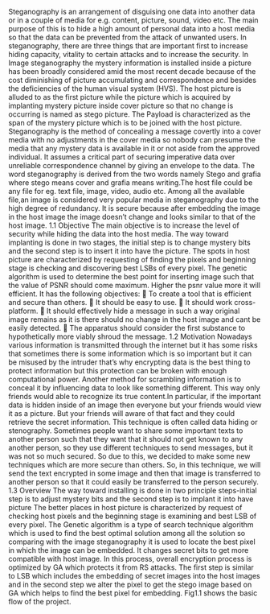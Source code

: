 Steganography is an arrangement of disguising one data into another data or in a couple of media for e.g. content, picture, sound, video etc. The main purpose of this is to hide a high amount of personal data into a host media so that the data can be prevented from the attack of unwanted users. In steganography, there are three things that are important first to increase hiding capacity, vitality to certain attacks and to increase the security. In Image steganography the mystery information is installed inside a picture has been broadly considered amid the most recent decade because of the cost diminishing of picture accumulating and correspondence and besides the deficiencies of the human visual system (HVS). The host picture is alluded to as the first picture while the picture which is acquired by implanting mystery picture inside cover picture so that no change is occurring is named as stego picture. The Payload is characterized as the span of the mystery picture which is to be joined with the host picture. Steganography is the method of concealing a message covertly into a cover media with no adjustments in the cover media so nobody can presume the media that any mystery data is available in it or not aside from the approved individual. It assumes a critical part of securing imperative data over unreliable correspondence channel by giving an envelope to the data. The word steganography is derived from the two words namely Stego and grafia where stego means cover and grafia means writing.The host file could be any file for eg. text file, image, video, audio etc. Among all the available file,an image is considered very popular media in steganography due to the high degree of redundancy. It is secure because after embedding the image in the host image the image doesn’t change and looks similar to that of the host image. 1.1 Objective The main objective is to increase the level of security while hiding the data into the host media. The way toward implanting is done in two stages, the initial step is to change mystery bits and the second step is to insert it into have the picture. The spots in host picture are characterized by requesting of finding the pixels and beginning stage is checking and discovering best LSBs of every pixel. The genetic algorithm is used to determine the best point for inserting image such that the value of PSNR should come maximum. Higher the psnr value more it will efficient. It has the following objectives:  To create a tool that is efficient and secure than others.  It should be easy to use.  It should work cross-platform.  It should effectively hide a message in such a way original image remains as it is there should no change in the host image and cant be easily detected.  The apparatus should consider the first substance to hypothetically more viably shroud the message. 1.2 Motivation Nowadays various information is transmitted through the internet but it has some risks that sometimes there is some information which is so important but it can be misused by the intruder that’s why encrypting data is the best thing to protect information but this protection can be broken with enough computational power. Another method for scrambling information is to conceal it by influencing data to look like something different. This way only friends would able to recognize its true content.In particular, if the important data is hidden inside of an image then everyone but your friends would view it as a picture. But your friends will aware of that fact and they could retrieve the secret information. This technique is often called data hiding or stenography. Sometimes people want to share some important texts to another person such that they want that it should not get known to any another person, so they use different techniques to send messages, but it was not so much secured. So due to this, we decided to make some new techniques which are more secure than others. So, in this technique, we will send the text encrypted in some image and then that image is transferred to another person so that it could easily be transferred to the person securely. 1.3 Overview The way toward installing is done in two principle steps-initial step is to adjust mystery bits and the second step is to implant it into have picture The better places in host picture is characterized by request of checking host pixels and the beginning stage is examining and best LSB of every pixel. The Genetic algorithm is a type of search technique algorithm which is used to find the best optimal solution among all the solution so comparing with the image steganography it is used to locate the best pixel in which the image can be embedded. It changes secret bits to get more compatible with host image. In this process, overall encryption process is optimized by GA which protects it from RS attacks. The first step is similar to LSB which includes the embedding of secret images into the host images and in the second step we alter the pixel to get the stego image based on GA which helps to find the best pixel for embedding. Fig1.1 shows the basic flow of the project.
